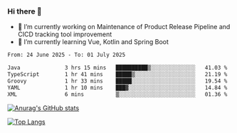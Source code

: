 ### Hi there 👋

- 🔭 I’m currently working on Maintenance of Product Release Pipeline and CICD tracking tool improvement
- 🌱 I’m currently learning Vue, Kotlin and Spring Boot

<!--START_SECTION:waka-->

```txt
From: 24 June 2025 - To: 01 July 2025

Java              3 hrs 15 mins   ██████████▒░░░░░░░░░░░░░░   41.03 %
TypeScript        1 hr 41 mins    █████▒░░░░░░░░░░░░░░░░░░░   21.19 %
Groovy            1 hr 33 mins    █████░░░░░░░░░░░░░░░░░░░░   19.54 %
YAML              1 hr 10 mins    ███▓░░░░░░░░░░░░░░░░░░░░░   14.84 %
XML               6 mins          ▒░░░░░░░░░░░░░░░░░░░░░░░░   01.36 %
```

<!--END_SECTION:waka-->

[![Anurag's GitHub stats](https://github-readme-stats.vercel.app/api?username=yunhao981&show_icons=true&theme=solarized-dark)](https://github.com/anuraghazra/github-readme-stats)

[![Top Langs](https://github-readme-stats.vercel.app/api/top-langs/?username=yunhao981&theme=solarized-dark&layout=compact)](https://github.com/anuraghazra/github-readme-stats)

<!--
**yunhao981/yunhao981** is a ✨ _special_ ✨ repository because its `README.md` (this file) appears on your GitHub profile.

Here are some ideas to get you started:

- 🔭 I’m currently working on Maintenance of Release Pipeline and CICD tracking tool improvement
- 🌱 I’m currently learning Vue, Kotlin and Spring Boot
- 👯 I’m looking to collaborate on ...
- 🤔 I’m looking for help with ...
- 💬 Ask me about ...
- 📫 How to reach me: ...
- 😄 Pronouns: ...
- ⚡ Fun fact: ...
-->


